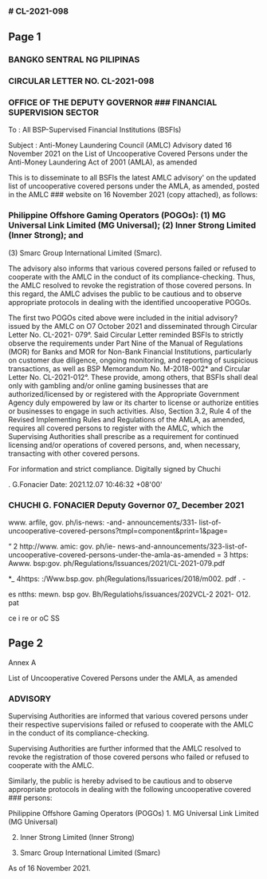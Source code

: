 ### # CL-2021-098

## Page 1

### BANGKO SENTRAL NG PILIPINAS

### CIRCULAR LETTER NO. CL-2021-098

### OFFICE OF THE DEPUTY GOVERNOR ### FINANCIAL SUPERVISION SECTOR

To : All BSP-Supervised Financial Institutions (BSFIs)

Subject : Anti-Money Laundering Council (AMLC) Advisory dated 16 November 2021 on the List of Uncooperative Covered Persons under the Anti-Money Laundering Act of 2001 (AMLA), as amended

This is to disseminate to all BSFls the latest AMLC advisory' on the updated list of uncooperative covered persons under the AMLA, as amended, posted in the AMLC ### website on 16 November 2021 (copy attached), as follows:

### Philippine Offshore Gaming Operators (POGOs): (1) MG Universal Link Limited (MG Universal); (2) Inner Strong Limited (Inner Strong); and

(3) Smarc Group International Limited (Smarc).

The advisory also informs that various covered persons failed or refused to cooperate with the AMLC in the conduct of its compliance-checking. Thus, the AMLC resolved to revoke the registration of those covered persons. In this regard, the AMLC advises the public to be cautious and to observe appropriate protocols in dealing with the identified uncooperative POGOs.

The first two POGOs cited above were included in the initial advisory? issued by the AMLC on O7 October 2021 and disseminated through Circular Letter No. CL-2021- 079°. Said Circular Letter reminded BSFIs to strictly observe the requirements under Part Nine of the Manual of Regulations (MOR) for Banks and MOR for Non-Bank Financial Institutions, particularly on customer due diligence, ongoing monitoring, and reporting of suspicious transactions, as well as BSP Memorandum No. M-2018-002* and Circular Letter No. CL-2021-012°. These provide, among others, that BSFls shall deal only with gambling and/or online gaming businesses that are authorized/licensed by or registered with the Appropriate Government Agency duly empowered by law or its charter to license or authorize entities or businesses to engage in such activities. Also, Section 3.2, Rule 4 of the Revised Implementing Rules and Regulations of the AMLA, as amended, requires all covered persons to register with the AMLC, which the Supervising Authorities shall prescribe as a requirement for continued licensing and/or operations of covered persons, and, when necessary, transacting with other covered persons.

For information and strict compliance. Digitally signed by Chuchi

. G.Fonacier Date: 2021.12.07 10:46:32 +08'00'

### CHUCHI G. FONACIER Deputy Governor 07_ December 2021

www. arfile, gov. ph/is-news: -and- announcements/331- list-of-uncooperative-covered-persons?tmpl=component&print=1&page=

“ 2 http://www. amic: gov. ph/ie- news-and-announcements/323-list-of-uncooperative-covered-persons-under-the-amla-as-amended = 3 https: Awww. bsp:gov. ph/Regulations/Issuances/2021/CL-2021-079.pdf

*_ 4https: :/Www.bsp.gov. ph(Regulations/Issuarices/2018/m002. pdf . -

es ntths: mewn. bsp gov. Bh/Regulatiohs/issuances/202VCL-2 2021- O12. pat

ce i re or oC SS

## Page 2

Annex A

List of Uncooperative Covered Persons under the AMLA, as amended

### ADVISORY

Supervising Authorities are informed that various covered persons under their respective supervisions failed or refused to cooperate with the AMLC in the conduct of its compliance-checking.

Supervising Authorities are further informed that the AMLC resolved to revoke the registration of those covered persons who failed or refused to cooperate with the AMLC.

Similarly, the public is hereby advised to be cautious and to observe appropriate protocols in dealing with the following uncooperative covered ### persons:

Philippine Offshore Gaming Operators (POGOs) 1. MG Universal Link Limited (MG Universal)

2. Inner Strong Limited (Inner Strong)

3. Smarc Group International Limited (Smarc)

As of 16 November 2021. 